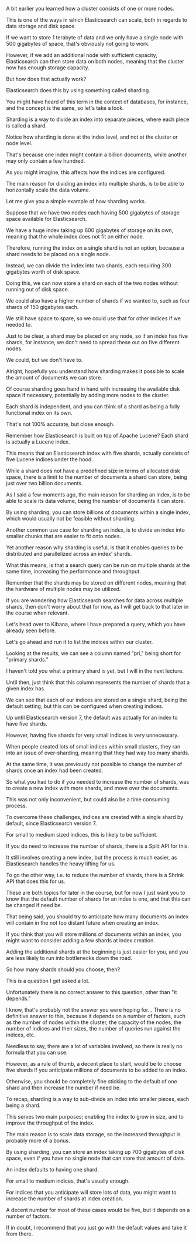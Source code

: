 A bit earlier you learned how a cluster consists of one or more nodes.

This is one of the ways in which Elasticsearch can scale, both in regards to data storage and disk space.

If we want to store 1 terabyte of data and we only have a single node with 500 gigabytes of space, that's obviously not going to work.

However, if we add an additional node with sufficient capacity, Elasticsearch can then store data on both nodes, meaning that the cluster now has enough storage capacity.

But how does that actually work?

Elasticsearch does this by using something called sharding.

You might have heard of this term in the context of databases, for instance, and the concept is the same, so let's take a look.

Sharding is a way to divide an index into separate pieces, where each piece is called a shard.

Notice how sharding is done at the index level, and not at the cluster or node level.

That's because one index might contain a billion documents, while another may only contain a few hundred.

As you might imagine, this affects how the indices are configured.

The main reason for dividing an index into multiple shards, is to be able to horizontally scale the data volume.

Let me give you a simple example of how sharding works.

Suppose that we have two nodes each having 500 gigabytes of storage space available for Elasticsearch.

We have a huge index taking up 600 gigabytes of storage on its own, meaning that the whole index does not fit on either node.

Therefore, running the index on a single shard is not an option, because a shard needs to be placed on a single node.

Instead, we can divide the index into two shards, each requiring 300 gigabytes worth of disk space.

Doing this, we can now store a shard on each of the two nodes without running out of disk space.

We could also have a higher number of shards if we wanted to, such as four shards of 150 gigabytes each.

We still have space to spare, so we could use that for other indices if we needed to.

Just to be clear, a shard may be placed on any node, so if an index has five shards, for instance, we don't need to spread these out on five different nodes.

We could, but we don't have to.

Alright, hopefully you understand how sharding makes it possible to scale the amount of documents we can store.

Of course sharding goes hand in hand with increasing the available disk space if necessary, potentially by adding more nodes to the cluster.

Each shard is independent, and you can think of a shard as being a fully functional index on its own.

That's not 100% accurate, but close enough.

Remember how Elasticsearch is built on top of Apache Lucene? Each shard is actually a Lucene index.

This means that an Elasticsearch index with five shards, actually consists of five Lucene indices under the hood.

While a shard does not have a predefined size in terms of allocated disk space, there is a limit to the number of documents a shard can store, being just over two billion documents.

As I said a few moments ago, the main reason for sharding an index, is to be able to scale its data volume, being the number of documents it can store.

By using sharding, you can store billions of documents within a single index, which would usually not be feasible without sharding.

Another common use case for sharding an index, is to divide an index into smaller chunks that are easier to fit onto nodes.

Yet another reason why sharding is useful, is that it enables queries to be distributed and parallelized across an index' shards.

What this means, is that a search query can be run on multiple shards at the same time, increasing the performance and throughput.

Remember that the shards may be stored on different nodes, meaning that the hardware of multiple nodes may be utilized.

If you are wondering how Elasticsearch searches for data across multiple shards, then don't worry about that for now, as I will get back to that later in the course when relevant.

Let's head over to Kibana, where I have prepared a query, which you have already seen before.

Let's go ahead and run it to list the indices within our cluster.

Looking at the results, we can see a column named "pri," being short for "primary shards."

I haven't told you what a primary shard is yet, but I will in the next lecture.

Until then, just think that this column represents the number of shards that a given index has.

We can see that each of our indices are stored on a single shard, being the default setting, but this can be configured when creating indices.

Up until Elasticsearch version 7, the default was actually for an index to have five shards.

However, having five shards for very small indices is very unnecessary.

When people created lots of small indices within small clusters, they ran into an issue of over-sharding, meaning that they had way too many shards.

At the same time, it was previously not possible to change the number of shards once an index had been created.

So what you had to do if you needed to increase the number of shards, was to create a new index with more shards, and move over the documents.

This was not only inconvenient, but could also be a time consuming process.

To overcome these challenges, indices are created with a single shard by default, since Elasticsearch version 7.

For small to medium sized indices, this is likely to be sufficient.

If you do need to increase the number of shards, there is a Split API for this.

It still involves creating a new index, but the process is much easier, as Elasticsearch handles the heavy lifting for us.

To go the other way, i.e. to reduce the number of shards, there is a Shrink API that does this for us.

These are both topics for later in the course, but for now I just want you to know that the default number of shards for an index is one, and that this can be changed if need be.

That being said, you should try to anticipate how many documents an index will contain in the not too distant future when creating an index.

If you think that you will store millions of documents within an index, you might want to consider adding a few shards at index creation.

Adding the additional shards at the beginning is just easier for you, and you are less likely to run into bottlenecks down the road.

So how many shards should you choose, then?

This is a question I get asked a lot.

Unfortunately there is no correct answer to this question, other than "it depends."

I know, that's probably not the answer you were hoping for... There is no definitive answer to this, because it depends on a number of factors, such as the number of nodes within the cluster, the capacity of the nodes, the number of indices and their sizes, the number of queries run against the indices, etc.

Needless to say, there are a lot of variables involved, so there is really no formula that you can use.

However, as a rule of thumb, a decent place to start, would be to choose five shards if you anticipate millions of documents to be added to an index.

Otherwise, you should be completely fine sticking to the default of one shard and then increase the number if need be.

To recap, sharding is a way to sub-divide an index into smaller pieces, each being a shard.

This serves two main purposes; enabling the index to grow in size, and to improve the throughput of the index.

The main reason is to scale data storage, so the increased throughput is probably more of a bonus.

By using sharding, you can store an index taking up 700 gigabytes of disk space, even if you have no single node that can store that amount of data.

An index defaults to having one shard.

For small to medium indices, that's usually enough.

For indices that you anticipate will store lots of data, you might want to increase the number of shards at index creation.

A decent number for most of these cases would be five, but it depends on a number of factors.

If in doubt, I recommend that you just go with the default values and take it from there.

